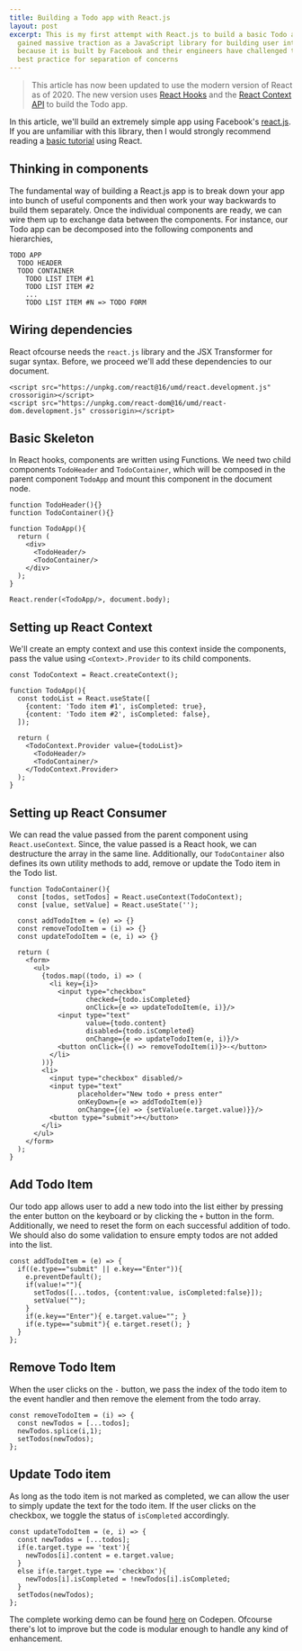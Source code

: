 ```yaml
---
title: Building a Todo app with React.js
layout: post
excerpt: This is my first attempt with React.js to build a basic Todo app. React has
  gained massive traction as a JavaScript library for building user interfaces largely
  because it is built by Facebook and their engineers have challenged the age-old
  best practice for separation of concerns
---
```


> This article has now been updated to use the modern version of React as of 2020. The new version uses [React Hooks](https://reactjs.org/docs/hooks-intro.html) and the [React Context API](https://reactjs.org/docs/context.html) to build the Todo app.

In this article, we'll build an extremely simple app using Facebook's [react.js](http://facebook.github.io/react/). If you are unfamiliar with this library, then I would strongly recommend reading a [basic tutorial](http://facebook.github.io/react/docs/tutorial.html) using React.

## Thinking in components

The fundamental way of building a React.js app is to break down your app into bunch of useful components and then work your way backwards to build them separately. Once the individual components are ready, we can wire them up to exchange data between the components. For instance, our Todo app can be decomposed into the following components and hierarchies,

```
TODO APP
  TODO HEADER
  TODO CONTAINER
    TODO LIST ITEM #1
    TODO LIST ITEM #2
    ...
    TODO LIST ITEM #N => TODO FORM
```

## Wiring dependencies

React ofcourse needs the `react.js` library and the JSX Transformer for sugar syntax. Before, we proceed we'll add these dependencies to our document.

```
<script src="https://unpkg.com/react@16/umd/react.development.js" crossorigin></script>
<script src="https://unpkg.com/react-dom@16/umd/react-dom.development.js" crossorigin></script>
```

## Basic Skeleton

In React hooks, components are written using Functions. We need two child components `TodoHeader` and `TodoContainer`, which will be composed in the parent component `TodoApp` and mount this component in the document node.

```
function TodoHeader(){}
function TodoContainer(){}

function TodoApp(){
  return (
    <div>
      <TodoHeader/>
      <TodoContainer/>
    </div>
  );
}

React.render(<TodoApp/>, document.body);
```

## Setting up React Context

We'll create an empty context and use this context inside the components, pass the value using `<Context>.Provider` to its child components.

```
const TodoContext = React.createContext();

function TodoApp(){
  const todoList = React.useState([
    {content: 'Todo item #1', isCompleted: true},
    {content: 'Todo item #2', isCompleted: false},		
  ]);	

  return (
    <TodoContext.Provider value={todoList}>
      <TodoHeader/>
      <TodoContainer/>
    </TodoContext.Provider>
  );
}
```

## Setting up React Consumer

We can read the value passed from the parent component using `React.useContext`. Since, the value passed is a React hook, we can destructure the array in the same line. Additionally, our `TodoContainer` also defines its own utility methods to add, remove or update the Todo item in the Todo list. 

```
function TodoContainer(){
  const [todos, setTodos] = React.useContext(TodoContext);
  const [value, setValue] = React.useState('');

  const addTodoItem = (e) => {}
  const removeTodoItem = (i) => {}
  const updateTodoItem = (e, i) => {}

  return (
    <form>
      <ul>
        {todos.map((todo, i) => (
          <li key={i}>
            <input type="checkbox" 
                   checked={todo.isCompleted} 
                   onClick={e => updateTodoItem(e, i)}/>
            <input type="text" 
                   value={todo.content} 
                   disabled={todo.isCompleted} 
                   onChange={e => updateTodoItem(e, i)}/>
            <button onClick={() => removeTodoItem(i)}>-</button>
          </li>
        ))}
        <li>
          <input type="checkbox" disabled/>
          <input type="text" 
                 placeholder="New todo + press enter" 
                 onKeyDown={e => addTodoItem(e)} 
                 onChange={(e) => {setValue(e.target.value)}}/>
          <button type="submit">+</button>
        </li>
      </ul>
    </form>
  );
}
```

## Add Todo Item

Our todo app allows user to add a new todo into the list either by pressing the enter button on the keyboard or by clicking the `+` button in the form. Additionally, we need to reset the form on each successful addition of todo. We should also do some validation to ensure empty todos are not added into the list.

```
const addTodoItem = (e) => {
  if((e.type=="submit" || e.key=="Enter")){
    e.preventDefault();	
    if(value!=""){
      setTodos([...todos, {content:value, isCompleted:false}]);
      setValue("");
    }
    if(e.key=="Enter"){ e.target.value=""; }
    if(e.type=="submit"){ e.target.reset(); }			
  }
};
```

## Remove Todo Item

When the user clicks on the `-` button, we pass the index of the todo item to the event handler and then remove the element from the todo array.

```
const removeTodoItem = (i) => {
  const newTodos = [...todos];
  newTodos.splice(i,1);
  setTodos(newTodos);
};
```

## Update Todo item

As long as the todo item is not marked as completed, we can allow the user to simply update the text for the todo item. If the user clicks on the checkbox, we toggle the status of `isCompleted` accordingly.

```
const updateTodoItem = (e, i) => {
  const newTodos = [...todos];
  if(e.target.type == 'text'){
    newTodos[i].content = e.target.value;
  }
  else if(e.target.type == 'checkbox'){
    newTodos[i].isCompleted = !newTodos[i].isCompleted;
  }
  setTodos(newTodos);		
};
```

The complete working demo can be found [here](https://codepen.io/pankajparashar/full/abdKReN) on Codepen. Ofcourse there's lot to improve but the code is modular enough to handle any kind of enhancement.